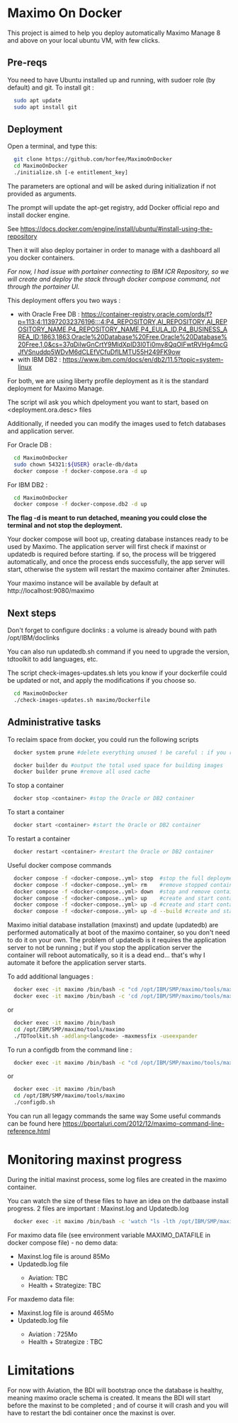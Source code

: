
# Maximo On Docker

This project is aimed to help you deploy automatically Maximo Manage 8 and above on your local ubuntu VM, with few clicks.


## Pre-reqs

You need to have Ubuntu installed up and running, with sudoer role (by default) and git.
To install git :
```bash
  sudo apt update
  sudo apt install git
```

## Deployment

Open a terminal, and type this:

```bash
  git clone https://github.com/horfee/MaximoOnDocker
  cd MaximoOnDocker
  ./initialize.sh [-e entitlement_key]
```
The parameters are optional and will be asked during initialization if not provided as arguments.

The  prompt will update the apt-get registry, add Docker official repo and install docker engine.

See https://docs.docker.com/engine/install/ubuntu/#install-using-the-repository

Then it will also deploy portainer in order to manage with a dashboard all you docker containers.

_For now, I had issue with portainer connecting to IBM ICR Repository, so we will create and deploy the stack through docker compose command, not through the portainer UI._

This deployment offers you two ways :
- with Oracle Free DB : https://container-registry.oracle.com/ords/f?p=113:4:113972032376196:::4:P4_REPOSITORY,AI_REPOSITORY,AI_REPOSITORY_NAME,P4_REPOSITORY_NAME,P4_EULA_ID,P4_BUSINESS_AREA_ID:1863,1863,Oracle%20Database%20Free,Oracle%20Database%20Free,1,0&cs=37qDiIwGnCrtY9MldXpID3I0Ti0mv8QqOlFwtRVHg4mcGJfVSnuddp5WDvM6dCLEfVCfuDfILMTU55H249FK9ow
- with IBM DB2 : https://www.ibm.com/docs/en/db2/11.5?topic=system-linux

For both, we are using liberty profile deployment as it is the standard deployment for Maximo Manage.

The script wil ask you which dpeloyment you want to start, based on <deployment.ora.desc> files

Additionally, if needed you can modify the images used to fetch databases and application server.

For Oracle DB :
```bash
  cd MaximoOnDocker
  sudo chown 54321:${USER} oracle-db/data 
  docker compose -f docker-compose.ora -d up
```

For IBM DB2 :
```bash
  cd MaximoOnDocker
  docker compose -f docker-compose.db2 -d up
```

__The flag -d is meant to run detached, meaning you could close the terminal and not stop the deployment.__

Your docker compose will boot up, creating database instances ready to be used by Maximo. The application server will first check if maxinst or updatedb is required before starting. if so, the process will be triggered automatically, and once the process ends successfully, the app server will start, otherwise the system will restart the maximo container after 2minutes.


Your maximo instance will be available by default at http://localhost:9080/maximo

## Next steps

Don't forget to configure doclinks : a volume is already bound with path /opt/IBM/doclinks

You can also run updatedb.sh command if you need to upgrade the version, tdtoolkit to add languages, etc.

The script check-images-updates.sh lets you know if your dockerfile could be updated or not, and apply the modifications if you choose so.

```bash
  cd MaximoOnDocker
  ./check-images-updates.sh maximo/Dockerfile
```

## Administrative tasks

To reclaim space from docker, you could run the following scripts

```bash
  docker system prune #delete everything unused ! be careful : if you remove your container, you may loose all images, then rebuilding everything from scratch
```

```bash
  docker builder du #output the total used space for building images
  docker builder prune #remove all used cache
```

To stop a container

```bash
  docker stop <container> #stop the Oracle or DB2 container
```

To start a container

```bash
  docker start <container> #start the Oracle or DB2 container
```

To restart a container

```bash
  docker restart <container> #restart the Oracle or DB2 container
```

Useful docker compose commands 

```bash
  docker compose -f <docker-compose..yml> stop  #stop the full deployment (all containers will be stop but not removed)
  docker compose -f <docker-compose..yml> rm    #remove stopped containers included in the deployment
  docker compose -f <docker-compose..yml> down  #stop and remove containers included in the deployment
  docker compose -f <docker-compose..yml> up    #create and start containers included in the deployment : if you close the terminal, the containers will be stopped
  docker compose -f <docker-compose..yml> up -d #create and start containers included in the deployment in detached mode : if you close the terminal, the containers won't stop
  docker compose -f <docker-compose..yml> up -d --build #create and start containers included in the deployment in detached mode : if you close the terminal, the containers won't stop. The images will be forced to be re created (existing images won't be considered)
```


Maximo initial database installation (maxinst) and update (updatedb) are performed automatically at boot of the maximo container, so you don't need to do it on your own. The problem of updatedb is it requires the application server to not be running ; but if you stop the application server the container will reboot automatically, so it is a dead end... that's why I automate it before the application server starts.

To add additional languages : 
```bash
  docker exec -it maximo /bin/bash -c "cd /opt/IBM/SMP/maximo/tools/maximo && ./TDToolkit.sh -addlang<langcode> -maxmessfix -useexpander"
  docker exec -it maximo /bin/bash -c 'cd /opt/IBM/SMP/maximo/tools/maximo && for pmp in $(find <langcode>/xliff/* -type d -exec basename {} \;); do ./TDToolkit.sh -maxmessfix -useexpander -pmpupdate$pmp; done'

```

or 
```bash
  docker exec -it maximo /bin/bash 
  cd /opt/IBM/SMP/maximo/tools/maximo 
  ./TDToolkit.sh -addlang<langcode> -maxmessfix -useexpander
```

To run a configdb from the command line :
```bash
  docker exec -it maximo /bin/bash -c "cd /opt/IBM/SMP/maximo/tools/maximo && ./configdb.sh"
```

or 
```bash
  docker exec -it maximo /bin/bash 
  cd /opt/IBM/SMP/maximo/tools/maximo 
  ./configdb.sh
```

You can run all legagy commands the same way
Some useful commands can be found here https://bportaluri.com/2012/12/maximo-command-line-reference.html

# Monitoring maxinst progress

During the initial maxinst process, some log files are created in the maximo container.

You can watch the size of these files to have an idea on the datbaase install progress.
2 files are important : Maxinst<timestamp>.log and Updatedb<timestamp>.log

```bash
  docker exec -it maximo /bin/bash -c 'watch "ls -lth /opt/IBM/SMP/maximo/tools/maximo/log/Maxinst*.log /opt/IBM/SMP/maximo/tools/maximo/log/Updatedb*.log"'
```

For maximo data file (see environment variable MAXIMO_DATAFILE in docker compose file) - no demo data:
  - Maxinst<timestamp>.log file is around 85Mo
  - Updatedb<timestamp>.log file
    - Aviation: TBC
    - Health + Strategize: TBC

For maxdemo data file:
  - Maxinst<timestamp>.log file is around 465Mo
  - Updatedb<timestamp>.log file
    - Aviation : 725Mo
    - Health + Strategize : TBC

# Limitations

For now with Aviation, the BDI will bootstrap once the database is healthy, meaning maximo oracle schema is created. It means the BDI will start before the maxinst to be completed ; and of course it will crash and you will have to restart the bdi container once the maxinst is over.

